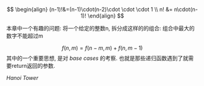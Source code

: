 $$
\begin{align}
(n-1)!&=(n-1)\cdot(n-2)\cdot \cdot \cdot 1 \\ n! &= n\cdot(n-1)!
\end{align}
$$

本章中一个有趣的问题:
将一个给定的整数n, 拆分成这样的的组合: 组合中最大的数字不能超过m

$$f(n, m) = f(n-m, m)+f(n, m-1)$$
其中的一个重要思想, 是对 _base cases_ 的考察. 也就是那些递归函数遇到了就需要return返回的参数.

*Hanoi Tower*